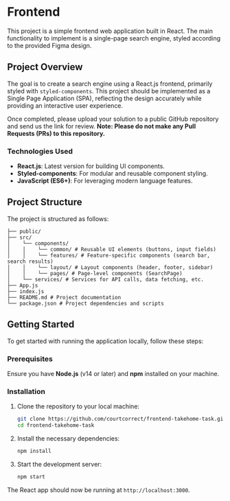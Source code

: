 # Frontend

This project is a simple frontend web application built in React. The main functionality to implement is a single-page search engine, styled according to the provided Figma design.

## Project Overview

The goal is to create a search engine using a React.js frontend, primarily styled with `styled-components`. This project should be implemented as a Single Page Application (SPA), reflecting the design accurately while providing an interactive user experience.

Once completed, please upload your solution to a public GitHub repository and send us the link for review. **Note: Please do not make any Pull Requests (PRs) to this repository.**

### Technologies Used

- **React.js**: Latest version for building UI components.
- **Styled-components**: For modular and reusable component styling.
- **JavaScript (ES6+)**: For leveraging modern language features.

## Project Structure

The project is structured as follows:

```
├── public/
├── src/
│    └── components/
│    │    └── common/ # Reusable UI elements (buttons, input fields)
│    │    └── features/ # Feature-specific components (search bar, search results)
│    │    └── layout/ # Layout components (header, footer, sidebar)
│    │    └── pages/ # Page-level components (SearchPage)
│    └── services/ # Services for API calls, data fetching, etc.
├── App.js
├── index.js
├── README.md # Project documentation
└── package.json # Project dependencies and scripts
```

## Getting Started

To get started with running the application locally, follow these steps:

### Prerequisites

Ensure you have **Node.js** (v14 or later) and **npm** installed on your machine.

### Installation

1. Clone the repository to your local machine:

   ```bash
   git clone https://github.com/courtcorrect/frontend-takehome-task.git
   cd frontend-takehome-task

   ```

2. Install the necessary dependencies:

   ```bash
   npm install
   ```

3. Start the development server:
   ```bash
   npm start
   ```

The React app should now be running at `http://localhost:3000`.
